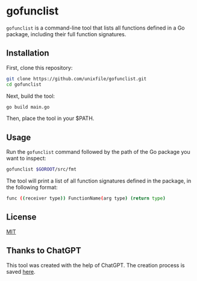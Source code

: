 # gofunclist

`gofunclist` is a command-line tool that lists all functions defined in a Go package, including their full function signatures.

## Installation

First, clone this repository:

```sh
git clone https://github.com/unixfile/gofunclist.git
cd gofunclist
```

Next, build the tool:

```sh
go build main.go
```

Then, place the tool in your $PATH.

## Usage

Run the `gofunclist` command followed by the path of the Go package you want to inspect:

```sh
gofunclist $GOROOT/src/fmt
```

The tool will print a list of all function signatures defined in the package, in the following format:

```sh
func ((receiver type)) FunctionName(arg type) (return type)
```

## License
[MIT](LICENSE.md)

## Thanks to ChatGPT
This tool was created with the help of ChatGPT. The creation process is saved [here](chat.md).
